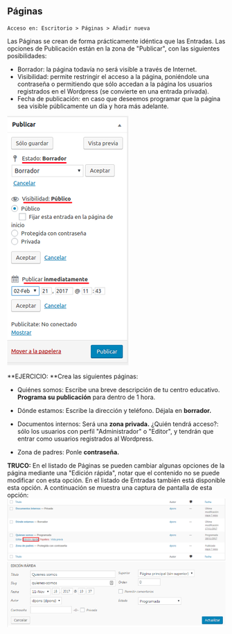 ## Páginas

```
Acceso en: Escritorio > Páginas > Añadir nueva
```

Las Páginas se crean de forma prácticamente idéntica que las Entradas. Las opciones de Publicación están en la zona de "Publicar", con las siguientes posibilidades:

* Borrador: la página todavía no será visible a través de Internet.
* Visibilidad: permite restringir el acceso a la página, poniéndole una contraseña o permitiendo que sólo accedan a la página los usuarios registrados en el Wordpress \(se convierte en una entrada privada\).
* Fecha de publicación: en caso que deseemos programar que la página sea visible públicamente un día y hora más adelante.

![](/assets/publicar.png)

**EJERCICIO: **Crea las siguientes páginas:

* Quiénes somos: Escribe una breve descripción de tu centro educativo. **Programa su publicación** para dentro de 1 hora.

* Dónde estamos: Escribe la dirección y teléfono. Déjala en **borrador.**

* Documentos internos: Será una **zona privada.** ¿Quién tendrá acceso?: sólo los usuarios con perfil "Administrador" o "Editor", y tendrán que entrar como usuarios registrados al Wordpress.

* Zona de padres: Ponle **contraseña.**

**TRUCO:** En el listado de Páginas se pueden cambiar algunas opciones de la página mediante una "Edición rápida", notar que el contenido no se puede modificar con esta opción. En el listado de Entradas también está disponible esta opción. A continuación se muestra una captura de pantalla de esta opción:![](/assets/pagina-edicion-rapida-1.png)![](/assets/pagina-edicion-rapida-2.png)

